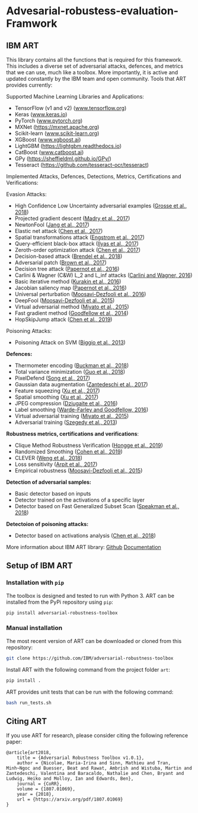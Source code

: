 # Advesarial-robustess-evaluation-Framwork


## IBM ART
This library contains all the functions that is required for this framework. This includes a diverse set of adversarial attacks, defences, and metrics that we can use, much like a toolbox. More importantly, it is active and updated constantly by the IBM team and open community. Tools that ART provides currently:

Supported Machine Learning Libraries and Applications:
- TensorFlow (v1 and v2) (www.tensorflow.org)
- Keras (www.keras.io)
- PyTorch (www.pytorch.org)
- MXNet (https://mxnet.apache.org)
- Scikit-learn (www.scikit-learn.org)
- XGBoost (www.xgboost.ai)
- LightGBM (https://lightgbm.readthedocs.io)
- CatBoost (www.catboost.ai)
- GPy (https://sheffieldml.github.io/GPy/)
- Tesseract (https://github.com/tesseract-ocr/tesseract)


Implemented Attacks, Defences, Detections, Metrics, Certifications and Verifications:

Evasion Attacks:
- High Confidence Low Uncertainty adversarial examples ([Grosse et al., 2018](https://arxiv.org/abs/1812.02606))
- Projected gradient descent ([Madry et al., 2017](https://arxiv.org/abs/1706.06083))
- NewtonFool ([Jang et al., 2017](https://dl.acm.org/doi/10.1145/3134600.3134635))
- Elastic net attack ([Chen et al., 2017](https://arxiv.org/abs/1709.04114))
- Spatial transformations attack ([Engstrom et al., 2017](https://arxiv.org/abs/1712.02779))
- Query-efficient black-box attack ([Ilyas et al., 2017](https://arxiv.org/abs/1712.07113))
- Zeroth-order optimization attack ([Chen et al., 2017](https://arxiv.org/abs/1708.03999))
- Decision-based attack ([Brendel et al., 2018](https://arxiv.org/abs/1712.04248))
- Adversarial patch ([Brown et al., 2017](https://arxiv.org/abs/1712.09665))
- Decision tree attack ([Papernot et al., 2016](https://arxiv.org/abs/1605.07277))
- Carlini & Wagner (C&W) L_2 and L_inf attacks ([Carlini and Wagner, 2016](https://arxiv.org/abs/1608.04644))
- Basic iterative method ([Kurakin et al., 2016](https://arxiv.org/abs/1607.02533))
- Jacobian saliency map ([Papernot et al., 2016](https://arxiv.org/abs/1511.07528))
- Universal perturbation ([Moosavi-Dezfooli et al., 2016](https://arxiv.org/abs/1610.08401))
- DeepFool ([Moosavi-Dezfooli et al., 2015](https://arxiv.org/abs/1511.04599))
- Virtual adversarial method ([Miyato et al., 2015](https://arxiv.org/abs/1507.00677))
- Fast gradient method ([Goodfellow et al., 2014](https://arxiv.org/abs/1412.6572))
- HopSkipJump attack ([Chen et al., 2019](https://arxiv.org/abs/1904.02144))

Poisoning Attacks:
- Poisoning Attack on SVM ([Biggio et al., 2013](https://arxiv.org/abs/1206.6389))

**Defences:**
* Thermometer encoding ([Buckman et al., 2018](https://openreview.net/forum?id=S18Su--CW))
* Total variance minimization ([Guo et al., 2018](https://openreview.net/forum?id=SyJ7ClWCb))
* PixelDefend ([Song et al., 2017](https://arxiv.org/abs/1710.10766))
* Gaussian data augmentation ([Zantedeschi et al., 2017](https://arxiv.org/abs/1707.06728))
* Feature squeezing ([Xu et al., 2017](http://arxiv.org/abs/1704.01155))
* Spatial smoothing ([Xu et al., 2017](http://arxiv.org/abs/1704.01155))
* JPEG compression ([Dziugaite et al., 2016](https://arxiv.org/abs/1608.00853))
* Label smoothing ([Warde-Farley and Goodfellow, 2016](https://pdfs.semanticscholar.org/b5ec/486044c6218dd41b17d8bba502b32a12b91a.pdf))
* Virtual adversarial training ([Miyato et al., 2015](https://arxiv.org/abs/1507.00677))
* Adversarial training ([Szegedy et al., 2013](http://arxiv.org/abs/1312.6199))

**Robustness metrics, certifications and verifications**:
* Clique Method Robustness Verification ([Hongge et al., 2019](https://arxiv.org/abs/1906.03849))
* Randomized Smoothing ([Cohen et al., 2019](https://arxiv.org/abs/1902.02918))
* CLEVER ([Weng et al., 2018](https://arxiv.org/abs/1801.10578))
* Loss sensitivity ([Arpit et al., 2017](https://arxiv.org/abs/1706.05394))
* Empirical robustness ([Moosavi-Dezfooli et al., 2015](https://arxiv.org/abs/1511.04599))

**Detection of adversarial samples:**
* Basic detector based on inputs
* Detector trained on the activations of a specific layer
* Detector based on Fast Generalized Subset Scan ([Speakman et al., 2018](https://arxiv.org/pdf/1810.08676))

**Detectoion of poisoning attacks:**
* Detector based on activations analysis ([Chen et al., 2018](https://arxiv.org/abs/1811.03728))



More information about IBM ART library:
[Github](https://github.com/IBM/adversarial-robustness-toolbox)
[Documentation](https://adversarial-robustness-toolbox.readthedocs.io/en/latest/index.html)

## Setup of IBM ART

### Installation with `pip`

The toolbox is designed and tested to run with Python 3. 
ART can be installed from the PyPi repository using `pip`:

```bash
pip install adversarial-robustness-toolbox
```

### Manual installation

The most recent version of ART can be downloaded or cloned from this repository:

```bash
git clone https://github.com/IBM/adversarial-robustness-toolbox
```

Install ART with the following command from the project folder `art`:
```bash
pip install .
```

ART provides unit tests that can be run with the following command:

```bash
bash run_tests.sh
```
## Citing ART

If you use ART for research, please consider citing the following reference paper:
```
@article{art2018,
    title = {Adversarial Robustness Toolbox v1.0.1},
    author = {Nicolae, Maria-Irina and Sinn, Mathieu and Tran, Minh~Ngoc and Buesser, Beat and Rawat, Ambrish and Wistuba, Martin and Zantedeschi, Valentina and Baracaldo, Nathalie and Chen, Bryant and Ludwig, Heiko and Molloy, Ian and Edwards, Ben},
    journal = {CoRR},
    volume = {1807.01069},
    year = {2018},
    url = {https://arxiv.org/pdf/1807.01069}
}
```
